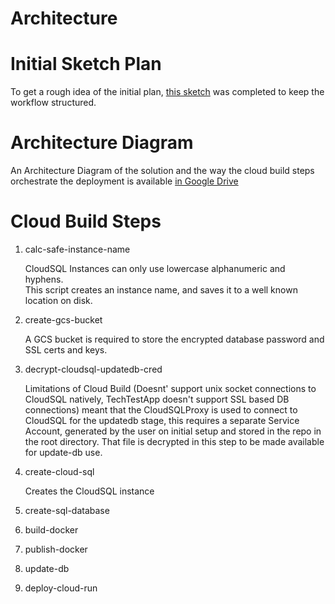 # Architecture

# Initial Sketch Plan
To get a rough idea of the initial plan, [this sketch](https://drive.google.com/file/d/1hXsk8ZEmxIllxzusgBcEIPhh6iTS2Qfh/view?usp=sharing) was completed to keep the workflow structured.

# Architecture Diagram
An Architecture Diagram of the solution and the way the cloud build steps orchestrate the deployment is available [in Google Drive](https://drive.google.com/open?id=12DgV6AWKf4j6okznSyTv5YGDuAt19QZ9)

# Cloud Build Steps
1. calc-safe-instance-name

    CloudSQL Instances can only use lowercase alphanumeric and hyphens.<br/>
    This script creates an instance name, and saves it to a well known location on disk.

1. create-gcs-bucket

    A GCS bucket is required to store the encrypted database password and SSL certs and keys.

1. decrypt-cloudsql-updatedb-cred

    Limitations of Cloud Build (Doesnt' support unix socket connections to CloudSQL natively, TechTestApp doesn't support SSL based DB connections) meant that the CloudSQLProxy is used to connect to CloudSQL for the updatedb stage, this requires a separate Service Account, generated by the user on initial setup and stored in the repo in the root directory. That file is decrypted in this step to be made available for update-db use.
    

1. create-cloud-sql

    Creates the CloudSQL instance
1. create-sql-database
1. build-docker
1. publish-docker
1. update-db
1. deploy-cloud-run